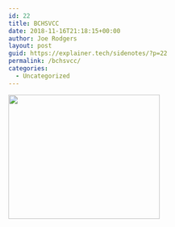 ```yaml
---
id: 22
title: BCHSVCC
date: 2018-11-16T21:18:15+00:00
author: Joe Rodgers
layout: post
guid: https://explainer.tech/sidenotes/?p=22
permalink: /bchsvcc/
categories:
  - Uncategorized
---
```

<img class="aligncenter size-medium wp-image-23" src="https://i0.wp.com/explainer.tech/sidenotes/wp-content/uploads/2018/11/BCHSVCC.png?resize=300%2C246&#038;ssl=1" alt="" width="300" height="246" srcset="https://i0.wp.com/explainer.tech/sidenotes/wp-content/uploads/2018/11/BCHSVCC.png?resize=300%2C246&ssl=1 300w, https://i0.wp.com/explainer.tech/sidenotes/wp-content/uploads/2018/11/BCHSVCC.png?w=800&ssl=1 800w" sizes="(max-width: 300px) 100vw, 300px" data-recalc-dims="1" />